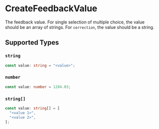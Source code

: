 # CreateFeedbackValue

The feedback value. For single selection of multiple choice, the value should be an array of strings. For `correction`, the value should be a string.


## Supported Types

### `string`

```typescript
const value: string = "<value>";
```

### `number`

```typescript
const value: number = 1284.03;
```

### `string[]`

```typescript
const value: string[] = [
  "<value 1>",
  "<value 2>",
];
```

